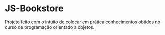 # JS-Bookstore
Projeto feito com o intuito de colocar em prática conhecimentos obtidos no curso de programação orientado a objetos.
